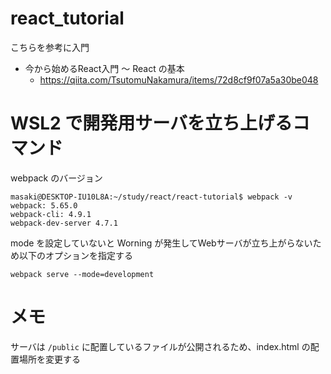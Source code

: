 # react_tutorial

こちらを参考に入門

* 今から始めるReact入門 〜 React の基本
  * https://qiita.com/TsutomuNakamura/items/72d8cf9f07a5a30be048

# WSL2 で開発用サーバを立ち上げるコマンド

webpack のバージョン

```
masaki@DESKTOP-IU10L8A:~/study/react/react-tutorial$ webpack -v
webpack: 5.65.0
webpack-cli: 4.9.1
webpack-dev-server 4.7.1
```

mode を設定していないと Worning が発生してWebサーバが立ち上がらないため以下のオプションを指定する

```
webpack serve --mode=development
```

# メモ

サーバは `/public` に配置しているファイルが公開されるため、index.html の配置場所を変更する